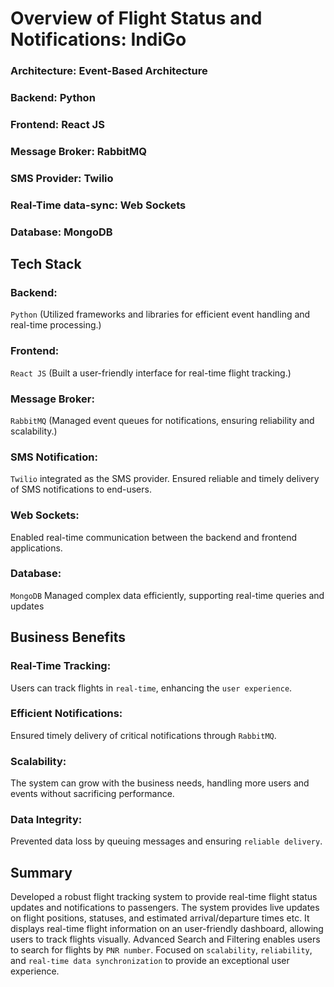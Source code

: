 # Overview of Flight Status and Notifications: IndiGo

### Architecture: Event-Based Architecture
### Backend: Python
### Frontend: React JS
### Message Broker: RabbitMQ
### SMS Provider: Twilio
### Real-Time data-sync: Web Sockets
### Database: MongoDB


## Tech Stack
### Backend: 
`Python` (Utilized frameworks and libraries for efficient event handling and real-time processing.)
### Frontend: 
`React JS` (Built a user-friendly interface for real-time flight tracking.)
### Message Broker: 
`RabbitMQ` (Managed event queues for notifications, ensuring reliability and scalability.)
### SMS Notification: 
`Twilio` integrated as the SMS provider. Ensured reliable and timely delivery of SMS notifications to end-users.
### Web Sockets: 
Enabled real-time communication between the backend and frontend applications.
### Database: 
`MongoDB` Managed complex data efficiently, supporting real-time queries and updates

## Business Benefits
### Real-Time Tracking: 
Users can track flights in `real-time`, enhancing the `user experience`.

### Efficient Notifications: 
Ensured timely delivery of critical notifications through `RabbitMQ`.

### Scalability: 
The system can grow with the business needs, handling more users and events without sacrificing performance.
### Data Integrity:
Prevented data loss by queuing messages and ensuring `reliable delivery`.

## Summary
Developed a robust flight tracking system to provide real-time flight status updates and notifications to
passengers. The system provides live updates on flight positions, statuses, and estimated arrival/departure times etc. It displays real-time flight information on an user-friendly dashboard, allowing users to track flights visually. 
Advanced Search and Filtering enables users to search for flights by `PNR number`.
Focused on `scalability`, `reliability`, and `real-time data synchronization` to provide an exceptional user experience.
